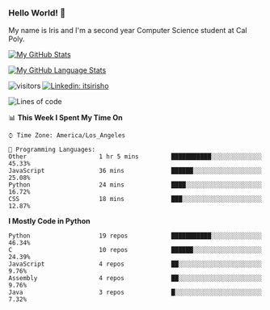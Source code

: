 ### Hello World! 👋

My name is Iris and I'm a second year Computer Science student at Cal Poly. 


[![My GitHub Stats](https://github-readme-stats.vercel.app/api?username=sleepyStick&show_icons=true&&count_private=true&include_all_commits=true&theme=buefy)]()

[![My GitHub Language Stats](https://github-readme-stats.vercel.app/api/top-langs/?username=sleepyStick&langs_count=5&theme=buefy)]()

![visitors](https://visitor-badge.glitch.me/badge?page_id=sleepyStick.sleepyStick)
[![Linkedin: itsirisho](https://img.shields.io/badge/-itsirisho-informational?style=flat-square&logo=Linkedin&logoColor=white&link=https://www.linkedin.com/in/itsirisho/)](https://www.linkedin.com/in/itsirisho/)

<!--START_SECTION:waka-->
![Lines of code](https://img.shields.io/badge/From%20Hello%20World%20I%27ve%20Written-13.1%20million%20lines%20of%20code-blue)

📊 **This Week I Spent My Time On** 

```text
⌚︎ Time Zone: America/Los_Angeles

💬 Programming Languages: 
Other                    1 hr 5 mins         ███████████░░░░░░░░░░░░░░   45.33% 
JavaScript               36 mins             ██████░░░░░░░░░░░░░░░░░░░   25.08% 
Python                   24 mins             ████░░░░░░░░░░░░░░░░░░░░░   16.72% 
CSS                      18 mins             ███░░░░░░░░░░░░░░░░░░░░░░   12.87%

```

**I Mostly Code in Python** 

```text
Python                   19 repos            ███████████░░░░░░░░░░░░░░   46.34% 
C                        10 repos            ██████░░░░░░░░░░░░░░░░░░░   24.39% 
JavaScript               4 repos             ██░░░░░░░░░░░░░░░░░░░░░░░   9.76% 
Assembly                 4 repos             ██░░░░░░░░░░░░░░░░░░░░░░░   9.76% 
Java                     3 repos             █░░░░░░░░░░░░░░░░░░░░░░░░   7.32%

```



<!--END_SECTION:waka-->

<!--
**konanyuta/konanyuta** is a ✨ _special_ ✨ repository because its `README.md` (this file) appears on your GitHub profile.

Here are some ideas to get you started:

- 🔭 I’m currently working on ...
- 🌱 I’m currently learning ...
- 👯 I’m looking to collaborate on ...
- 🤔 I’m looking for help with ...
- 💬 Ask me about ...
- 📫 How to reach me: ...
- 😄 Pronouns: ...
- ⚡ Fun fact: ...
-->
